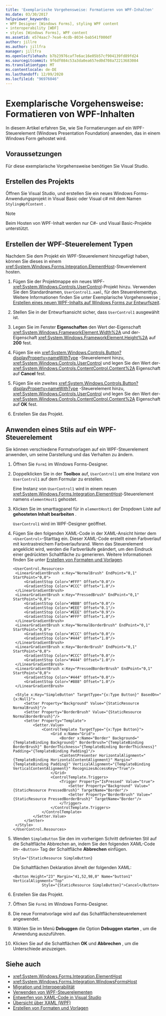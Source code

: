 ```yaml
---
title: 'Exemplarische Vorgehensweise: Formatieren von WPF-Inhalten'
ms.date: 03/30/2017
helpviewer_keywords:
- WPF Designer [Windows Forms], styling WPF content
- interoperability [WDF]
- styles [Windows Forms], WPF content
ms.assetid: e574aac7-7ea4-4cdb-8034-bab541f000df
author: jillre
ms.author: jillfra
manager: jillfra
ms.openlocfilehash: b7b23976caf7e6ac16e05b57cf904139fd89fd24
ms.sourcegitcommit: 9f6df084c53a3da0ea657ed0d708a72213683084
ms.translationtype: MT
ms.contentlocale: de-DE
ms.lasthandoff: 12/09/2020
ms.locfileid: "96976046"
---
```

# <a name="walkthrough-style-wpf-content"></a>Exemplarische Vorgehensweise: Formatieren von WPF-Inhalten

In diesem Artikel erfahren Sie, wie Sie Formatierungen auf ein WPF-Steuerelement (Windows Presentation Foundation) anwenden, das in einem Windows Form gehostet wird.

## <a name="prerequisites"></a>Voraussetzungen

Für diese exemplarische Vorgehensweise benötigen Sie Visual Studio.

## <a name="create-the-project"></a>Erstellen des Projekts

Öffnen Sie Visual Studio, und erstellen Sie ein neues Windows Forms-Anwendungsprojekt in Visual Basic oder Visual c# mit dem Namen `StylingWpfContent` .

> [!NOTE]
> Beim Hosten von WPF-Inhalt werden nur C#- und Visual Basic-Projekte unterstützt.

## <a name="create-the-wpf-control-types"></a>Erstellen der WPF-Steuerelement Typen

Nachdem Sie dem Projekt ein WPF-Steuerelement hinzugefügt haben, können Sie dieses in einem <xref:System.Windows.Forms.Integration.ElementHost>-Steuerelement hosten.

1. Fügen Sie der Projektmappe ein neues WPF-<xref:System.Windows.Controls.UserControl>-Projekt hinzu. Verwenden Sie den Standardnamen, `UserControl1.xaml`, für den Steuerelementtyp. Weitere Informationen finden Sie unter Exemplarische Vorgehensweise [: Erstellen eines neuen WPF-Inhalts auf Windows Forms zur Entwurfszeit](walkthrough-creating-new-wpf-content-on-windows-forms-at-design-time.md).

2. Stellen Sie in der Entwurfsansicht sicher, dass `UserControl1` ausgewählt ist.

3. Legen Sie im Fenster **Eigenschaften** den Wert der-Eigenschaft <xref:System.Windows.FrameworkElement.Width%2A> und der-Eigenschaft <xref:System.Windows.FrameworkElement.Height%2A> auf **200** fest.

4. Fügen Sie ein <xref:System.Windows.Controls.Button?displayProperty=nameWithType> -Steuerelement hinzu, <xref:System.Windows.Controls.UserControl> und legen Sie den Wert der- <xref:System.Windows.Controls.ContentControl.Content%2A> Eigenschaft auf **Cancel** fest.

5. Fügen Sie ein zweites <xref:System.Windows.Controls.Button?displayProperty=nameWithType> -Steuerelement hinzu, <xref:System.Windows.Controls.UserControl> und legen Sie den Wert der- <xref:System.Windows.Controls.ContentControl.Content%2A> Eigenschaft auf **OK** fest.

6. Erstellen Sie das Projekt.

## <a name="apply-a-style-to-a-wpf-control"></a>Anwenden eines Stils auf ein WPF-Steuerelement

Sie können verschiedene Formatvorlagen auf ein WPF-Steuerelement anwenden, um seine Darstellung und das Verhalten zu ändern.

1. Öffnen Sie `Form1` im Windows Forms-Designer.

1. Doppelklicken Sie in der **Toolbox** auf, `UserControl1` um eine Instanz von `UserControl1` auf dem Formular zu erstellen.

   Eine Instanz von `UserControl1` wird in einem neuen <xref:System.Windows.Forms.Integration.ElementHost>-Steuerelement namens `elementHost1` gehostet.

1. Klicken Sie im smarttagpanel für in `elementHost1` der Dropdown Liste auf **gehosteten Inhalt bearbeiten** .

   `UserControl1` wird im WPF-Designer geöffnet.

1. Fügen Sie den folgenden XAML-Code in der XAML-Ansicht hinter dem `<UserControl>`-Starttag ein. Dieser XAML-Code erstellt einen Farbverlauf mit kontrastreichem Farbverlaufsrand. Wenn das Steuerelement angeklickt wird, werden die Farbverläufe geändert, um den Eindruck einer gedrückten Schaltfläche zu generieren. Weitere Informationen finden Sie unter [Erstellen von Formaten und Vorlagen](/dotnet/desktop-wpf/fundamentals/styles-templates-overview).

   ```xaml
   <UserControl.Resources>
    <LinearGradientBrush x:Key="NormalBrush" EndPoint="0,1" StartPoint="0,0">
        <GradientStop Color="#FFF" Offset="0.0"/>
        <GradientStop Color="#CCC" Offset="1.0"/>
    </LinearGradientBrush>
    <LinearGradientBrush x:Key="PressedBrush" EndPoint="0,1" StartPoint="0,0">
        <GradientStop Color="#BBB" Offset="0.0"/>
        <GradientStop Color="#EEE" Offset="0.1"/>
        <GradientStop Color="#EEE" Offset="0.9"/>
        <GradientStop Color="#FFF" Offset="1.0"/>
    </LinearGradientBrush>
    <LinearGradientBrush x:Key="NormalBorderBrush" EndPoint="0,1" StartPoint="0,0">
        <GradientStop Color="#CCC" Offset="0.0"/>
        <GradientStop Color="#444" Offset="1.0"/>
    </LinearGradientBrush>
    <LinearGradientBrush x:Key="BorderBrush" EndPoint="0,1" StartPoint="0,0">
        <GradientStop Color="#CCC" Offset="0.0"/>
        <GradientStop Color="#444" Offset="1.0"/>
    </LinearGradientBrush>
    <LinearGradientBrush x:Key="PressedBorderBrush" EndPoint="0,1" StartPoint="0,0">
        <GradientStop Color="#444" Offset="0.0"/>
        <GradientStop Color="#888" Offset="1.0"/>
    </LinearGradientBrush>

    <Style x:Key="SimpleButton" TargetType="{x:Type Button}" BasedOn="{x:Null}">
        <Setter Property="Background" Value="{StaticResource NormalBrush}"/>
        <Setter Property="BorderBrush" Value="{StaticResource NormalBorderBrush}"/>
        <Setter Property="Template">
            <Setter.Value>
                <ControlTemplate TargetType="{x:Type Button}">
                    <Grid x:Name="Grid">
                        <Border x:Name="Border" Background="{TemplateBinding Background}" BorderBrush="{TemplateBinding BorderBrush}" BorderThickness="{TemplateBinding BorderThickness}" Padding="{TemplateBinding Padding}"/>
                        <ContentPresenter HorizontalAlignment="{TemplateBinding HorizontalContentAlignment}" Margin="{TemplateBinding Padding}" VerticalAlignment="{TemplateBinding VerticalContentAlignment}" RecognizesAccessKey="True"/>
                    </Grid>
                    <ControlTemplate.Triggers>
                        <Trigger Property="IsPressed" Value="true">
                            <Setter Property="Background" Value="{StaticResource PressedBrush}" TargetName="Border"/>
                            <Setter Property="BorderBrush" Value="{StaticResource PressedBorderBrush}" TargetName="Border"/>
                        </Trigger>
                    </ControlTemplate.Triggers>
                </ControlTemplate>
            </Setter.Value>
        </Setter>
    </Style>
   </UserControl.Resources>
   ```

1. Wenden `SimpleButton` Sie den im vorherigen Schritt definierten Stil auf die Schaltfläche Abbrechen an, indem Sie den folgenden XAML-Code im- `<Button>` Tag der Schaltfläche **Abbrechen** einfügen.

   ```xaml
   Style="{StaticResource SimpleButton}
   ```

   Die Schaltflächen Deklaration ähnelt der folgenden XAML:

   ```xaml
   <Button Height="23" Margin="41,52,98,0" Name="button1" VerticalAlignment="Top"
                Style="{StaticResource SimpleButton}">Cancel</Button>
   ```

1. Erstellen Sie das Projekt.

1. Öffnen Sie `Form1` im Windows Forms-Designer.

1. Die neue Formatvorlage wird auf das Schaltflächensteuerelement angewendet.

1. Wählen Sie im Menü **Debuggen** die Option **Debuggen starten** , um die Anwendung auszuführen.

1. Klicken Sie auf die Schaltflächen **OK** und **Abbrechen** , um die Unterschiede anzuzeigen.

## <a name="see-also"></a>Siehe auch

- <xref:System.Windows.Forms.Integration.ElementHost>
- <xref:System.Windows.Forms.Integration.WindowsFormsHost>
- [Migration und Interoperabilität](/dotnet/framework/wpf/advanced/migration-and-interoperability)
- [Verwenden von WPF-Steuerelementen](using-wpf-controls.md)
- [Entwerfen von XAML-Code in Visual Studio](/visualstudio/xaml-tools/designing-xaml-in-visual-studio)
- [Übersicht über XAML (WPF)](/dotnet/desktop-wpf/fundamentals/xaml)
- [Erstellen von Formaten und Vorlagen](/dotnet/desktop-wpf/fundamentals/styles-templates-overview)
